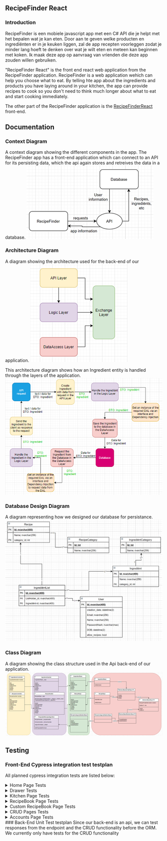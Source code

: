 ## RecipeFinder React
<!-- blank line -->
### Introduction
RecipeFinder is een mobiele javascript app met een C# API die je helpt met het bepalen wat je kan eten. Door aan te geven welke producten en ingrediënten er in je keuken liggen, zal de app recepten voorleggen zodat je minder lang hoeft te denken over wat je wilt eten en meteen kan beginnen met koken. Ik maak deze app op aanvraag van vrienden die deze app zouden willen gebruiken.
<!-- blank line -->
"RecipeFinder React" is the front end react web application from the RecipeFinder application. RecipeFinder is a web application wehich can help you choose what to eat. By telling hte app about the ingredients and products you have laying around in your kitchen, the app can provide recipes to cook so you don't need to think much longer about what to eat and start cooking immediately.
<!-- blank line -->
<!-- blank line -->
The other part of the RecipeFinder application is the [RecipeFinderReact](https://git.fhict.nl/I437402/recipefinderreact) front-end.
<!-- blank line -->
<!-- blank line -->
## Documentation
<!-- blank line -->
### Context Diagram
A context diagram showing the different components in the app.
The RecipeFinder app has a front-end application which can connect to an API for its persisting data, which the api again stores and retreives the data in a database.
![Context Diagram](/documentation/images/context.png "Context Diagram")
<!-- blank line -->
<!-- blank line -->
### Architecture Diagram
A diagram showing the architecture used for the back-end of our application.
![Architecture Diagram](/documentation/images/architecture.png "Architecture Diagram")

This architecture diagram shows how an Ingredient entity is handled through the layers of the application.
![Architecture Diagram Ingredient](/documentation/images/architecture-ingredient.png "Architecture Diagram Ingredient")
<!-- blank line -->
<!-- blank line -->
### Database Design Diagram
A diagram representing how we designed our database for persistance.
![Database Design Diagram](/documentation/images/database-design.png "Database Design Diagram")
<!-- blank line -->
<!-- blank line -->
### Class Diagram
A diagram showing the class structure used in the Api back-end of our application.
![Class Diagram](/documentation/images/class-diagram.png "Class Diagram")
<!-- blank line -->
<!-- blank line -->
## Testing
<!-- blank line -->
### Front-End Cypress integration test testplan
All planned cypress integration tests are listed below:
<details>
    <summary markdown="span">Home Page Tests</summary>

    -	Page loads with 2 buttons and welcoming text
    -	Kitchen button redirects user to the kitchen page /kitchen/index
    -	RecipeBook button redirects user to the recipebook page /recipebook/index

</details>
<!-- blank line -->
<details>
    <summary markdown="span">Drawer Tests</summary>

    -	Each button in the drawer redirects to the corresponding page

</details>
<!-- blank line -->
<details>
    <summary markdown="span">Kitchen Page Tests</summary>

    -	page loads with ingredients listed
    -	update ui shows up with defaults values set as the current state of the ingredient in the kitchen when clicking edit button on listed ingredient
    -	update ui change input fields to update ingredient in kitchen
    -	remove ui shows up when clicking remove button on listed ingredient
    -	add ingredients page loads
    -	add ingredients page can select ingredient
    -	add ingredients page can add ingredient with amount to kitchen
    -	add ingredients page filter the results
    -	what to buy page loads
    -	what to buy page filter results
    -	what to buy page create/add to grocerylist from missing items for recipe
    -	what to buy page change to show missing ingredients
    -	what to buy page create/add to grocerylist from missing item

</details>
<!-- blank line -->
<details>
    <summary markdown="span">RecipeBook Page Tests</summary>

    -	page loads with recipes listed
    -	change to show all recipes
    -	view details for recipe
    -	view tutorial for recipe
    -	filter results

</details>
<!-- blank line -->
<details>
    <summary markdown="span">Custom RecipeBook Page Tests</summary>

    -	page loads with custom recipes listed
    -	filter the results
    -	create custom recipe page loads with empty inputs when clicking create button
    -	create custom recipe page fill out input fields to create custom recipe
    -	details custom recipe page loads when clicking details page
    -	edit custom recipe page loads with default values set as current state of the recipe when clicking edit button
    -	edit custom recipe page change input fields to edit custom recipe
    -	remove recipe ui shows up as warning when clicking remove button

</details>
<!-- blank line -->
<details>
    <summary markdown="span">CRUD Pages Tests</summary>

    -	page loads with corresponding items listed
    -	create page loads with empty inputs when clicking create button
    -	create page fill out input fields to create item
    -	edit page loads with default values set as current state of the item when clicking edit button
    -	edit page change input fields to edit item
    -	remove ui shows up as warning when clicking remove button

</details>
<!-- blank line -->
<details>
    <summary markdown="span">Accounts Page Tests</summary>

    -	page loads with users listed
    -	details user page loads when clicking details button on listed user
    -	edit page loads with default values set as current state of the user when clicking edit button on listed user
    -	edit page change input fields to edit user
    -	remove ui shows up as warning when removing/banning a user

</details>
<!-- blank line -->
<!-- blank line -->
### Back-End Unit Test testplan
Since our back-end is an api, we can test responses from the endpoint and the CRUD functionality before the ORM.
We currently only have tests for the CRUD functionality